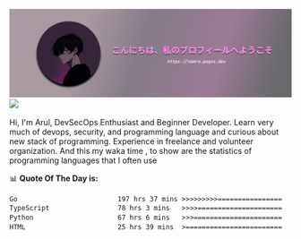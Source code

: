 ![banner](.github/profile-markdown.png)
<img src="https://user-images.githubusercontent.com/73097560/115834477-dbab4500-a447-11eb-908a-139a6edaec5c.gif"></p>

Hi, I'm Arul, DevSecOps Enthusiast and Beginner Developer. Learn very much of devops, security, and programming language and curious about new stack of programming. Experience in freelance and volunteer organization. And this my waka time , to show are the statistics of programming languages that I often use

📊 **Quote Of The Day is:**
<!--START_SECTION:waka-->

```txt
Go                         197 hrs 37 mins >>>>>>>>>================   37.04 %
TypeScript                 78 hrs 3 mins   >>>>=====================   14.63 %
Python                     67 hrs 6 mins   >>>======================   12.58 %
HTML                       25 hrs 39 mins  >========================   04.81 %
```

<!--END_SECTION:waka-->
